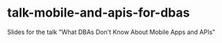 # talk-mobile-and-apis-for-dbas
Slides for the talk "What DBAs Don't Know About Mobile Apps and APIs"
